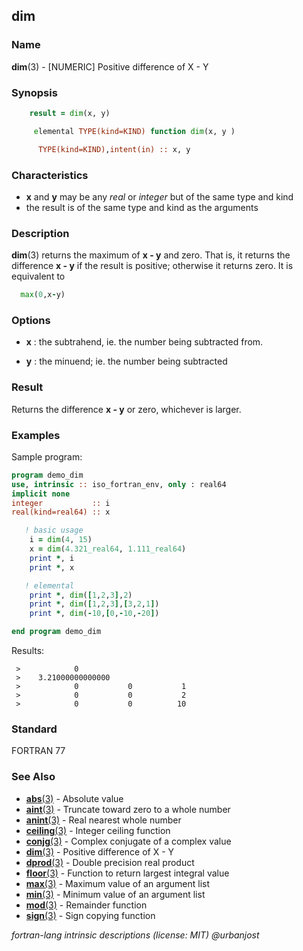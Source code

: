 ## dim

### **Name**

**dim**(3) - \[NUMERIC\] Positive difference of X - Y

### **Synopsis**
```fortran
    result = dim(x, y)
```
```fortran
     elemental TYPE(kind=KIND) function dim(x, y )

      TYPE(kind=KIND),intent(in) :: x, y
```
### **Characteristics**

- **x** and **y** may be any _real_ or _integer_ but of the same type
  and kind
- the result is of the same type and kind as the arguments

### **Description**

  **dim**(3) returns the maximum of **x - y** and zero.
  That is, it returns the difference **x - y** if the result is positive;
  otherwise it returns zero. It is equivalent to
```fortran
  max(0,x-y)
```
### **Options**

- **x**
  : the subtrahend, ie. the number being subtracted from.

- **y**
  : the minuend; ie. the number being subtracted

### **Result**

Returns the difference **x - y** or zero, whichever is larger.

### **Examples**

Sample program:

```fortran
program demo_dim
use, intrinsic :: iso_fortran_env, only : real64
implicit none
integer           :: i
real(kind=real64) :: x

   ! basic usage
    i = dim(4, 15)
    x = dim(4.321_real64, 1.111_real64)
    print *, i
    print *, x

   ! elemental
    print *, dim([1,2,3],2)
    print *, dim([1,2,3],[3,2,1])
    print *, dim(-10,[0,-10,-20])

end program demo_dim
```
Results:
```text
 >            0
 >    3.21000000000000
 >            0           0           1
 >            0           0           2
 >            0           0          10
```
### **Standard**

FORTRAN 77

### **See Also**

 - [**abs**(3)](#abs) - Absolute value
 - [**aint**(3)](#aint) -  Truncate toward zero to a whole number
 - [**anint**(3)](#anint) -  Real nearest whole number
 - [**ceiling**(3)](#ceiling) -  Integer ceiling function
 - [**conjg**(3)](#conjg) -  Complex conjugate of a complex value
 - [**dim**(3)](#dim) -  Positive difference of X - Y
 - [**dprod**(3)](#dprod) -  Double precision real product
 - [**floor**(3)](#floor) -  Function to return largest integral value
 - [**max**(3)](#max) -  Maximum value of an argument list
 - [**min**(3)](#min) -  Minimum value of an argument list
 - [**mod**(3)](#mode) -  Remainder function
 - [**sign**(3)](#sign) -  Sign copying function

 _fortran-lang intrinsic descriptions (license: MIT) \@urbanjost_

